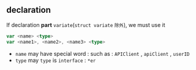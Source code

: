 ##  declaration
If declaration **part** `variate`(`struct variate` `除外`), we must use it

```go
var <name> <type>
var <name1>, <name2>, <name3> <type>
```
* `name` 
may have special word : such as : `APIClient` , `apiClient` , `userID` 
* `type` 
may `type` is `interface` : `*er` 
